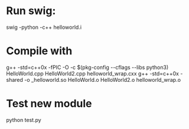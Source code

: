 # Run swig:

swig -python -c++ helloworld.i

# Compile with

g++ -std=c++0x -fPIC -O -c $(pkg-config --cflags --libs python3)\
         HelloWorld.cpp HelloWorld2.cpp helloworld_wrap.cxx
g++ -std=c++0x -shared -o _helloworld.so HelloWorld.o HelloWorld2.o helloworld_wrap.o

# Test new module
python test.py
